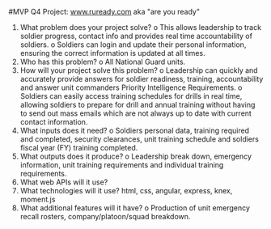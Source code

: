 #MVP Q4 Project: www.ruready.com aka "are you ready"
1.    What problem does your project solve?
o    This allows leadership to track soldier progress, contact info and provides real time accountability of soldiers.
o    Soldiers can login and update their personal information, ensuring the correct information is updated at all times.
2.   Who has this problem?
o    All National Guard units.
3.    How will your project solve this problem?
o    Leadership can quickly and accurately provide answers for soldier readiness, training, accountability and answer unit commanders Priority Intelligence Requirements.
o    Soldiers can easily access training schedules for drills in real time, allowing soldiers to prepare for drill and annual training without having to send out mass emails which are not always up to date with current contact information.
4.    What inputs does it need?
o    Soldiers personal data, training required and completed, security clearances, unit training schedule and soldiers fiscal year (FY) training completed.
5.    What outputs does it produce?
o    Leadership break down, emergency information, unit training requirements and individual training requirements.
6.   What web APIs will it use?
7.    What technologies will it use? html, css, angular, express, knex, moment.js
8.    What additional features will it have?
o    Production of unit emergency recall rosters, company/platoon/squad breakdown.
